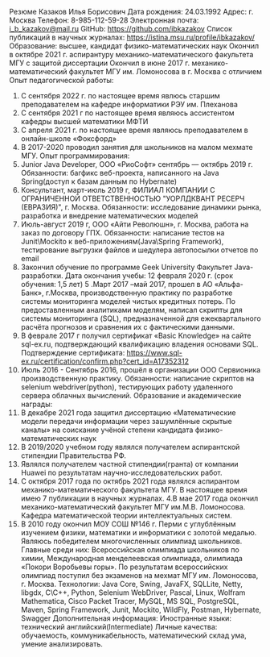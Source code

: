 Резюме
Казаков Илья Борисович
Дата рождения: 24.03.1992
Адрес: г. Москва
Телефон: 8-985-112-59-28
Электронная почта: i_b_kazakov@mail.ru
GitHub: https://github.com/ibkazakov
Список публикаций в научных журналах: https://istina.msu.ru/profile/ibkazakov/
Образование:  высшее, кандидат физико-математических наук
Окончил в октябре 2021 г. аспирантуру механико-математического факультета МГУ с защитой диссертации 
Окончил в июне 2017 г. механико-математический факультет МГУ им. Ломоносова в г. Москва с отличием
Опыт педагогической работы:
1. C сентября 2022 г. по настоящее время явлюсь старшим преподавателем на кафедре информатики РЭУ им. Плеханова
2. С сентября 2021 г по настоящее время являюсь ассистентом кафедры высшей математики МФТИ
3. С апреля 2021 г. по настоящее время являюсь преподавателем в онлайн-школе «Фоксфорд»
4. В 2017-2020 проводил занятия для школьников на малом мехмате МГУ.
Опыт программирования:
1. Junior Java Developer, ООО «РиоСофт» сентябрь — октябрь 2019 г. Обязанности: багфикс веб-проекта, написанного на Java Spring(доступ к базам данным по Hybernate)
2. Консультант,  март-июль 2019 г, ФИЛИАЛ КОМПАНИИ С ОГРАНИЧЕННОЙ ОТВЕТСТВЕННОСТЬЮ "УОРЛДКВАНТ РЕСЕРЧ (ЕВРАЗИЯ)", г. Москва.
Обязанности: исследование динамики рынка, разработка и внедрение математических моделей
3. Июль-август 2019 г, ООО «Айти Революшн», г. Москва, работа на заказ по договору ГПХ. Обязанности: написание тестов на Junit\Mockito к веб-приложениям(Java\Spring Framework), тестирование выгрузки файлов и шедулера автопосылки отчетов по email
4. Закончил обучение по программе Geek University Факультет Java-разработки. 
Дата окончания учебы: 12 февраля 2020 г. (срок обучения: 1,5 лет)
	5 .Март 2017 –май 2017, прошел в АО «Альфа-Банк», г.Москва,  производственную практику по разработке системы мониторинга моделей чистых кредитных потерь.
По предоставленным аналитиками моделям, написал скрипты для системы мониторинга (SQL), предназначенной для ежеквартального расчёта  прогнозов и сравнения их с фактическими данными. 
6. В феврале 2017 г получил сертификат «Basic Knowledge» на сайте sql-ex.ru, подтверждающий квалификацию владения основами SQL. Подтверждение сертификата: 
https://www.sql-ex.ru/certification/confirm.php?cert_id=A17352312
7. Июль 2016 - Сентябрь 2016, прошёл в организации  ООО Сервионика производственную практику. Обязанности: написание скриптов на selenium webdriver(python), тестирующих работу удаленного сервера облачных вычислений. 
Образование и академические награды: 
1. В декабре 2021 года защитил диссертацию «Математические модели передачи информации через зашумлённые скрытые каналы» на соискание учёной степени кандидата физико-математических наук
1. В 2019/2020 учебном году являлся получателем аспирантской стипендии Правительства РФ.
2. Являлся получателем частной стипендии(гранта) от компании Huawei по результатам научно-исследовательских работ.
3. С октября 2017 года по октябрь 2021 года являлся аспирантом механико-математического факультета МГУ. В настоящее время имею 7 публикации в научных журналах.
4.В мае 2017 года окончил механико-математический факультет  МГУ им.М.В. Ломоносова. Кафедра математической теории интеллектуальных систем.
5. В  2010 году окончил МОУ СОШ №146 г. Перми с углублённым изучением физики, математики и информатики с золотой медалью. Являюсь победителем многочисленных олимпиад школьников. Главные среди них: Всероссийская олимпиада школьников по химии, Международная менделеевская олимпиада, олимпиада «Покори Воробьевы горы».
По результатам всероссийских олимпиад поступил без экзаменов на мехмат МГУ им. Ломоносова, г. Москва.
Технологии: 
Java Core, Swing, JavaFX, SQLLite, Netty, libgdx, C\C++, Python, Selenium WebDriver, Pascal, Linux, Wolfram Mathematica, Cisco Packet Tracer, MySQL, MS SQL, PostgreSQL, Maven, Spring Framework, Junit, Mockito, WildFly, Postman, Hybernate, Swagger
Дополнительная информация:   Иностранные языки: технический английский(Intermediate)
Личные качества: обучаемость, коммуникабельность, математический склад ума, умение анализировать.
